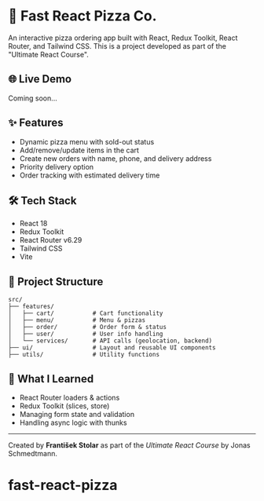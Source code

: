 # 🍕 Fast React Pizza Co.

An interactive pizza ordering app built with React, Redux Toolkit, React Router, and Tailwind CSS. This is a project developed as part of the "Ultimate React Course".

## 🌐 Live Demo

Coming soon...

## ✨ Features

- Dynamic pizza menu with sold-out status
- Add/remove/update items in the cart
- Create new orders with name, phone, and delivery address
- Priority delivery option
- Order tracking with estimated delivery time

## 🛠️ Tech Stack

- React 18
- Redux Toolkit
- React Router v6.29
- Tailwind CSS
- Vite

## 📂 Project Structure

```
src/
├── features/
│   ├── cart/           # Cart functionality
│   ├── menu/           # Menu & pizzas
│   ├── order/          # Order form & status
│   ├── user/           # User info handling
│   └── services/       # API calls (geolocation, backend)
├── ui/                 # Layout and reusable UI components
├── utils/              # Utility functions
```

## 🧠 What I Learned

- React Router loaders & actions
- Redux Toolkit (slices, store)
- Managing form state and validation
- Handling async logic with thunks

---

Created by **František Stolar** as part of the _Ultimate React Course_ by Jonas Schmedtmann.
# fast-react-pizza
